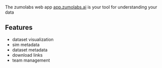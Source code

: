 The zumolabs web app [app.zumolabs.ai](https://app.zumolabs.ai) is your tool for understanding your data

## Features

- dataset visualization
- sim metadata
- dataset metadata
- download links
- team management

